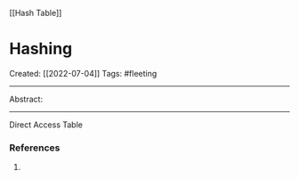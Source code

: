 [[Hash Table]]

# Hashing
Created:  [[2022-07-04]]
Tags: #fleeting 

---
Abstract:


---
Direct Access Table













### References
1. 